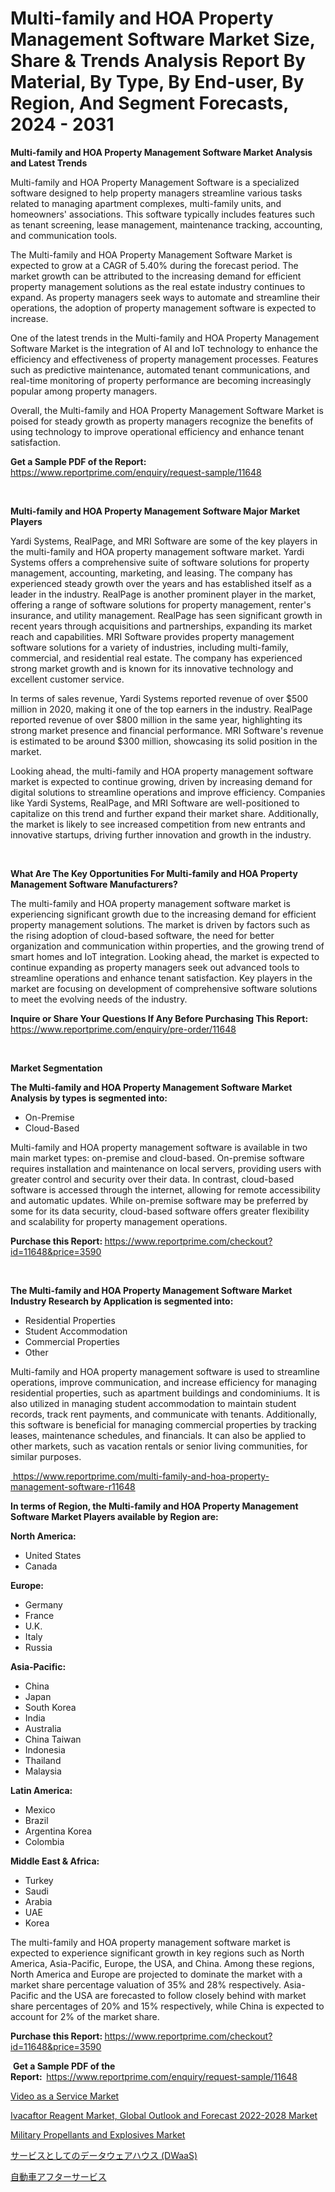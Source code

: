 <p><h1>Multi-family and HOA Property Management Software Market Size, Share & Trends Analysis Report By Material, By Type, By End-user, By Region, And Segment Forecasts, 2024 - 2031</h1></p><p><strong>Multi-family and HOA Property Management Software Market Analysis and Latest Trends</strong></p>
<p><p>Multi-family and HOA Property Management Software is a specialized software designed to help property managers streamline various tasks related to managing apartment complexes, multi-family units, and homeowners' associations. This software typically includes features such as tenant screening, lease management, maintenance tracking, accounting, and communication tools.</p><p>The Multi-family and HOA Property Management Software Market is expected to grow at a CAGR of 5.40% during the forecast period. The market growth can be attributed to the increasing demand for efficient property management solutions as the real estate industry continues to expand. As property managers seek ways to automate and streamline their operations, the adoption of property management software is expected to increase.</p><p>One of the latest trends in the Multi-family and HOA Property Management Software Market is the integration of AI and IoT technology to enhance the efficiency and effectiveness of property management processes. Features such as predictive maintenance, automated tenant communications, and real-time monitoring of property performance are becoming increasingly popular among property managers.</p><p>Overall, the Multi-family and HOA Property Management Software Market is poised for steady growth as property managers recognize the benefits of using technology to improve operational efficiency and enhance tenant satisfaction.</p></p>
<p><strong>Get a Sample PDF of the Report:&nbsp;</strong> <a href="https://www.reportprime.com/enquiry/request-sample/11648">https://www.reportprime.com/enquiry/request-sample/11648</a></p>
<p>&nbsp;</p>
<p><strong>Multi-family and HOA Property Management Software Major Market Players</strong></p>
<p><p>Yardi Systems, RealPage, and MRI Software are some of the key players in the multi-family and HOA property management software market. Yardi Systems offers a comprehensive suite of software solutions for property management, accounting, marketing, and leasing. The company has experienced steady growth over the years and has established itself as a leader in the industry. RealPage is another prominent player in the market, offering a range of software solutions for property management, renter's insurance, and utility management. RealPage has seen significant growth in recent years through acquisitions and partnerships, expanding its market reach and capabilities. MRI Software provides property management software solutions for a variety of industries, including multi-family, commercial, and residential real estate. The company has experienced strong market growth and is known for its innovative technology and excellent customer service.</p><p>In terms of sales revenue, Yardi Systems reported revenue of over $500 million in 2020, making it one of the top earners in the industry. RealPage reported revenue of over $800 million in the same year, highlighting its strong market presence and financial performance. MRI Software's revenue is estimated to be around $300 million, showcasing its solid position in the market.</p><p>Looking ahead, the multi-family and HOA property management software market is expected to continue growing, driven by increasing demand for digital solutions to streamline operations and improve efficiency. Companies like Yardi Systems, RealPage, and MRI Software are well-positioned to capitalize on this trend and further expand their market share. Additionally, the market is likely to see increased competition from new entrants and innovative startups, driving further innovation and growth in the industry.</p></p>
<p>&nbsp;</p>
<p><strong>What Are The Key Opportunities For Multi-family and HOA Property Management Software Manufacturers?</strong></p>
<p><p>The multi-family and HOA property management software market is experiencing significant growth due to the increasing demand for efficient property management solutions. The market is driven by factors such as the rising adoption of cloud-based software, the need for better organization and communication within properties, and the growing trend of smart homes and IoT integration. Looking ahead, the market is expected to continue expanding as property managers seek out advanced tools to streamline operations and enhance tenant satisfaction. Key players in the market are focusing on development of comprehensive software solutions to meet the evolving needs of the industry.</p></p>
<p><strong>Inquire or Share Your Questions If Any Before Purchasing This Report:</strong> <a href="https://www.reportprime.com/enquiry/pre-order/11648">https://www.reportprime.com/enquiry/pre-order/11648</a></p>
<p>&nbsp;</p>
<p><strong>Market Segmentation</strong></p>
<p><strong>The Multi-family and HOA Property Management Software Market Analysis by types is segmented into:</strong></p>
<p><ul><li>On-Premise</li><li>Cloud-Based</li></ul></p>
<p><p>Multi-family and HOA property management software is available in two main market types: on-premise and cloud-based. On-premise software requires installation and maintenance on local servers, providing users with greater control and security over their data. In contrast, cloud-based software is accessed through the internet, allowing for remote accessibility and automatic updates. While on-premise software may be preferred by some for its data security, cloud-based software offers greater flexibility and scalability for property management operations.</p></p>
<p><strong>Purchase this Report:&nbsp;</strong><a href="https://www.reportprime.com/checkout?id=11648&price=3590">https://www.reportprime.com/checkout?id=11648&price=3590</a></p>
<p>&nbsp;</p>
<p><strong>The Multi-family and HOA Property Management Software Market Industry Research by Application is segmented into:</strong></p>
<p><ul><li>Residential Properties</li><li>Student Accommodation</li><li>Commercial Properties</li><li>Other</li></ul></p>
<p><p>Multi-family and HOA property management software is used to streamline operations, improve communication, and increase efficiency for managing residential properties, such as apartment buildings and condominiums. It is also utilized in managing student accommodation to maintain student records, track rent payments, and communicate with tenants. Additionally, this software is beneficial for managing commercial properties by tracking leases, maintenance schedules, and financials. It can also be applied to other markets, such as vacation rentals or senior living communities, for similar purposes.</p></p>
<p><a href="https://www.reportprime.com/multi-family-and-hoa-property-management-software-r11648">&nbsp;https://www.reportprime.com/multi-family-and-hoa-property-management-software-r11648</a></p>
<p><strong>In terms of Region, the Multi-family and HOA Property Management Software Market Players available by Region are:</strong></p>
<p>
    <p> <strong> North America: </strong>
        <ul>
            <li>United States</li>
            <li>Canada</li>
        </ul>
        </p> 
    <p> <strong> Europe: </strong>
        <ul>
            <li>Germany</li>
            <li>France</li>
            <li>U.K.</li>
            <li>Italy</li>
            <li>Russia</li>
        </ul>
        </p> 
    <p> <strong> Asia-Pacific: </strong>
        <ul>
            <li>China</li>
            <li>Japan</li>
            <li>South Korea</li>
            <li>India</li>
            <li>Australia</li>
            <li>China Taiwan</li>
            <li>Indonesia</li>
            <li>Thailand</li>
            <li>Malaysia</li>
        </ul>
        </p> 
    <p> <strong> Latin America: </strong>
        <ul>
            <li>Mexico</li>
            <li>Brazil</li>
            <li>Argentina Korea</li>
            <li>Colombia</li>
        </ul>
        </p> 
    <p> <strong> Middle East & Africa: </strong>
        <ul>
            <li>Turkey</li>
            <li>Saudi</li>
            <li>Arabia</li>
            <li>UAE</li>
            <li>Korea</li>
        </ul>
    </p>
    </p>
<p><p>The multi-family and HOA property management software market is expected to experience significant growth in key regions such as North America, Asia-Pacific, Europe, the USA, and China. Among these regions, North America and Europe are projected to dominate the market with a market share percentage valuation of 35% and 28% respectively. Asia-Pacific and the USA are forecasted to follow closely behind with market share percentages of 20% and 15% respectively, while China is expected to account for 2% of the market share.</p></p>
<p><strong>Purchase this Report: </strong><a href="https://www.reportprime.com/checkout?id=11648&price=3590">https://www.reportprime.com/checkout?id=11648&price=3590</a></p>
<p>&nbsp;<strong>Get a Sample PDF of the Report:&nbsp;&nbsp;</strong><a href="https://www.reportprime.com/enquiry/request-sample/11648">https://www.reportprime.com/enquiry/request-sample/11648</a></p>
<p><strong></strong></p>
<p><p><a href="https://medium.com/@dfght5g/deep-dive-into-the-video-as-a-service-market-itstrends-market-segmentation-and-competitive-ceac9694f72f">Video as a Service Market</a></p><p><a href="https://issuu.com/reportprime-2/docs/ivacaftor-reagent-market-global-out_7b5e700af2ca60">Ivacaftor Reagent Market, Global Outlook and Forecast 2022-2028 Market</a></p><p><a href="https://www.linkedin.com/pulse/comprehensive-analysis-global-military-propellants-explosives-otrfe?trackingId=ra36nPaB8fFwpxLbh8fvug%3D%3D">Military Propellants and Explosives Market</a></p><p><a href="https://medium.com/@alenaieme/%E5%9C%B0%E5%9F%9F-%E3%82%BF%E3%82%A4%E3%83%97-edwaas-ods-%E3%81%8A%E3%82%88%E3%81%B3%E3%82%A2%E3%83%97%E3%83%AA%E3%82%B1%E3%83%BC%E3%82%B7%E3%83%A7%E3%83%B3-%E9%A1%A7%E5%AE%A2%E5%88%86%E6%9E%90-%E8%B3%87%E7%94%A3%E7%AE%A1%E7%90%86-%E8%A9%90%E6%AC%BA%E6%A4%9C%E7%9F%A5-%E8%84%85%E5%A8%81%E7%AE%A1%E7%90%86-%E3%81%AB%E3%82%88%E3%82%8B%E3%82%B0%E3%83%AD%E3%83%BC%E3%83%90%E3%83%AB%E3%83%87%E3%83%BC%E3%82%BF%E3%82%A6%E3%82%A7%E3%82%A2%E3%83%8F%E3%82%A6%E3%82%B9-%E3%82%B5%E3%83%BC%E3%83%93%E3%82%B9-dwaas-%E5%B8%82%E5%A0%B4%E3%83%88%E3%83%AC%E3%83%B3%E3%83%89%E3%81%A8%E6%88%90%E9%95%B7%E6%A9%9F%E4%BC%9A%E3%81%AE%E8%A9%95%E4%BE%A1-6eff4113a6e7">サービスとしてのデータウェアハウス (DWaaS)</a></p><p><a href="https://medium.com/@lindakreitz2023/%E3%82%B0%E3%83%AD%E3%83%BC%E3%83%90%E3%83%AB%E8%87%AA%E5%8B%95%E8%BB%8A%E3%82%A2%E3%83%95%E3%82%BF%E3%83%BC%E3%82%BB%E3%83%BC%E3%83%AB%E3%82%B9%E3%82%B5%E3%83%BC%E3%83%93%E3%82%B9%E5%B8%82%E5%A0%B4%E3%81%AE%E3%83%88%E3%83%AC%E3%83%B3%E3%83%89-2024%E5%B9%B4%E3%81%8B%E3%82%892031%E5%B9%B4%E3%81%BE%E3%81%A7-%E3%81%AE%E6%88%90%E9%95%B7%E6%A9%9F%E4%BC%9A%E3%81%A8%E8%AA%B2%E9%A1%8C%E3%81%AB%E9%96%A2%E3%81%99%E3%82%8B%E6%B4%9E%E5%AF%9F-e953b3e6b799">自動車アフターサービス</a></p></p>